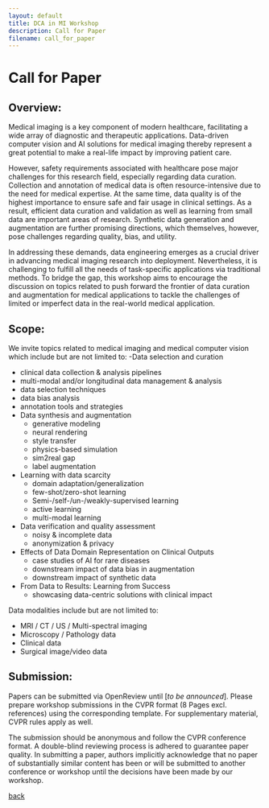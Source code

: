 ```yaml
---
layout: default
title: DCA in MI Workshop
description: Call for Paper
filename: call_for_paper
---
```


# Call for Paper

## Overview:

Medical imaging is a key component of modern healthcare, facilitating a wide array of diagnostic and therapeutic applications. Data-driven computer vision and  AI solutions for medical imaging thereby represent a great potential to make a real-life impact by improving patient care.

However, safety requirements associated with healthcare pose major challenges for this research field, especially regarding data curation. Collection and annotation of medical data is often resource-intensive due to the need for medical expertise. At the same time, data quality is of the highest importance to ensure safe and fair usage in clinical settings. As a result, efficient data curation and validation as well as learning from small data are important areas of research. Synthetic data generation and augmentation are further promising directions, which themselves, however, pose challenges regarding quality, bias, and utility.

In addressing these demands, data engineering emerges as a crucial driver in advancing medical imaging research into deployment. Nevertheless, it is challenging to fulfill all the needs of task-specific applications via traditional methods. To bridge the gap, this workshop aims to encourage the discussion on topics related to push forward the frontier of data curation and augmentation for medical applications to tackle the challenges of limited or imperfect data in the real-world medical application.

## Scope:

We invite topics related to medical imaging and medical computer vision which include but are not limited to:
-Data selection and curation
  - clinical data collection & analysis pipelines
  - multi-modal and/or longitudinal data management & analysis
  - data selection techniques
  - data bias analysis
  - annotation tools and strategies
- Data synthesis and augmentation
  - generative modeling
  - neural rendering
  - style transfer
  - physics-based simulation
  - sim2real gap
  - label augmentation
- Learning with data scarcity
  - domain adaptation/generalization
  - few-shot/zero-shot learning
  - Semi-/self-/un-/weakly-supervised learning
  - active learning
  - multi-modal learning
- Data verification and quality assessment
  - noisy & incomplete data
  - anonymization & privacy
- Effects of Data Domain Representation on Clinical Outputs
  - case studies of AI for rare diseases
  - downstream impact of data bias in augmentation
  - downstream impact of synthetic data
- From Data to Results: Learning from Success
  - showcasing data-centric solutions with clinical impact

Data modalities include but are not limited to:
* MRI / CT / US / Multi-spectral imaging
* Microscopy / Pathology data
* Clinical data
* Surgical image/video data

## Submission:

Papers can be submitted via OpenReview until [_to be announced_]. Please prepare workshop submissions in the CVPR format (8 Pages excl. references) using the corresponding template. For supplementary material, CVPR rules apply as well.

The submission should be anonymous and follow the CVPR conference format. A double-blind reviewing process is adhered to guarantee paper quality. In submitting a paper, authors implicitly acknowledge that no paper of substantially similar content has been or will be submitted to another conference or workshop until the decisions have been made by our workshop.

[back](./)